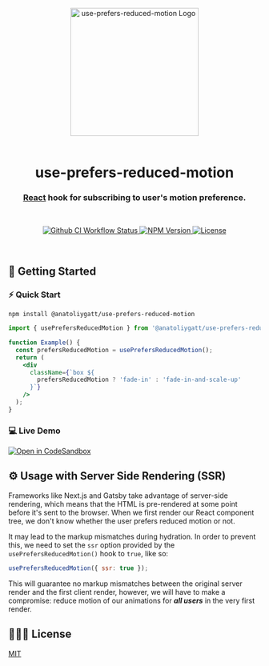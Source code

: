 <br>

<div align="center">
  <img src="https://i.imgur.com/pVg0HpQ.png" width="256" alt="use-prefers-reduced-motion Logo">
</div>

<br>

<h1 align="center">use-prefers-reduced-motion</h1>
<h3 align="center"><a href="https://reactjs.org">React</a> hook for subscribing to user's motion preference.</h3>

<br>

<p align="center">
  <a href="https://github.com/anatoliygatt/use-prefers-reduced-motion/actions?query=workflow%3ACI">
    <img src="https://img.shields.io/github/workflow/status/anatoliygatt/use-prefers-reduced-motion/CI/master?style=for-the-badge&logo=github&label=CI&labelColor=000000" alt="Github CI Workflow Status">
  </a>
  <a href="https://www.npmjs.com/package/@anatoliygatt/use-prefers-reduced-motion">
    <img src="https://img.shields.io/npm/v/@anatoliygatt/use-prefers-reduced-motion.svg?style=for-the-badge&logo=npm&labelColor=000000" alt="NPM Version">
  </a>
  <a href="https://github.com/anatoliygatt/use-prefers-reduced-motion/blob/master/LICENSE">
    <img src="https://img.shields.io/github/license/anatoliygatt/use-prefers-reduced-motion.svg?style=for-the-badge&logo=opensourceinitiative&logoColor=ffffff&labelColor=000000" alt="License">
  </a>
</p>

<br>

## 🚀 Getting Started

### ⚡️ Quick Start

```shell
npm install @anatoliygatt/use-prefers-reduced-motion
```

```jsx
import { usePrefersReducedMotion } from '@anatoliygatt/use-prefers-reduced-motion';

function Example() {
  const prefersReducedMotion = usePrefersReducedMotion();
  return (
    <div
      className={`box ${
        prefersReducedMotion ? 'fade-in' : 'fade-in-and-scale-up'
      }`}
    />
  );
}
```

### 💻 Live Demo

[![Open in CodeSandbox](https://codesandbox.io/static/img/play-codesandbox.svg)](https://codesandbox.io/s/demo-for-anatoliygatt-use-prefers-reduced-motion-68910)

## ⚙️ Usage with Server Side Rendering (SSR)

Frameworks like Next.js and Gatsby take advantage of server-side rendering, which means that the HTML is pre-rendered at some point before it's sent to the browser. When we first render our React component tree, we don't know whether the user prefers reduced motion or not.

It may lead to the markup mismatches during hydration. In order to prevent this, we need to set the `ssr` option provided by the `usePrefersReducedMotion()` hook to `true`, like so:

```javascript
usePrefersReducedMotion({ ssr: true });
```

This will guarantee no markup mismatches between the original server render and the first client render, however, we will have to make a compromise: reduce motion of our animations for **_all users_** in the very first render.

## 👨🏼‍⚖️ License

[MIT](https://github.com/anatoliygatt/use-prefers-reduced-motion/blob/master/LICENSE)
